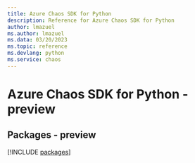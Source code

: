 ```yaml
---
title: Azure Chaos SDK for Python
description: Reference for Azure Chaos SDK for Python
author: lmazuel
ms.author: lmazuel
ms.data: 03/20/2023
ms.topic: reference
ms.devlang: python
ms.service: chaos
---
```

# Azure Chaos SDK for Python - preview
## Packages - preview
[!INCLUDE [packages](chaos-index.md)]